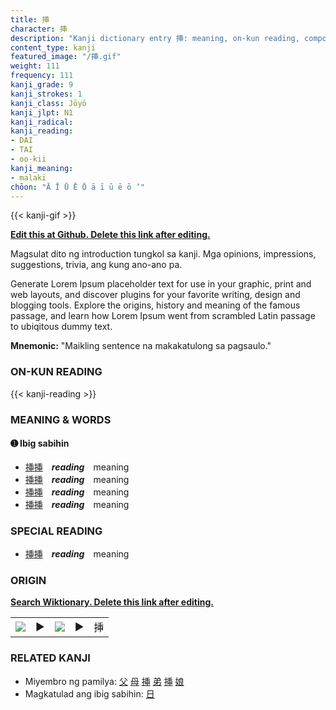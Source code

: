 ```yaml
---
title: 挿
character: 挿
description: "Kanji dictionary entry 挿: meaning, on-kun reading, compounds, origin, related kanji"
content_type: kanji
featured_image: "/挿.gif"
weight: 111
frequency: 111
kanji_grade: 9
kanji_strokes: 1
kanji_class: Jōyō
kanji_jlpt: N1
kanji_radical: 
kanji_reading: 
- DAI
- TAI
- oo-kii
kanji_meaning:
- malaki
chōon: "Ā Ī Ū Ē Ō ā ī ū ē ō ’"
---
```

[//]: # (Don't edit the line below. Kanji animated GIF code is automatically generated.)
{{< kanji-gif >}}

[//]: # (Edit below this line.)

**[Edit this at Github. Delete this link after editing.](https://github.com/tim0g/tim/tree/main/content/kanji/挿/index.md)**

Magsulat dito ng introduction tungkol sa kanji. Mga opinions, impressions, suggestions, trivia, ang kung ano-ano pa.

Generate Lorem Ipsum placeholder text for use in your graphic, print and web layouts, and discover plugins for your favorite writing, design and blogging tools. Explore the origins, history and meaning of the famous passage, and learn how Lorem Ipsum went from scrambled Latin passage to ubiqitous dummy text.
 
**Mnemonic:** "Maikling sentence na makakatulong sa pagsaulo."

### ON-KUN READING

[//]: # (Don't edit the line below. ON-KUN READING code is automatically generated.)
{{< kanji-reading >}}

### MEANING & WORDS

#### ➊ **Ibig sabihin**
  - [挿](../挿)[挿](../挿)　***reading***　meaning
  - [挿](../挿)[挿](../挿)　***reading***　meaning
  - [挿](../挿)[挿](../挿)　***reading***　meaning
  - [挿](../挿)[挿](../挿)　***reading***　meaning

### SPECIAL READING
  - [挿](../挿)[挿](../挿)　***reading***　meaning

### ORIGIN

**[Search Wiktionary. Delete this link after editing.](https://wiktionary.org/wiki/挿)**
<table class="kanji-table"><tr><td>
<img src="60px-挿-bronze.svg.png">
</td><td>▶</td><td>
<img src="60px-挿-oracle.svg.png">
</td><td>▶</td>
<td class="kanji-origin">挿</td>
</tr></table>

### RELATED KANJI
- Miyembro ng pamilya: [父](../父) [母](../母) [挿](../挿) [弟](../弟) [挿](../挿) [娘](../娘)
- Magkatulad ang ibig sabihin: [日](../日)

